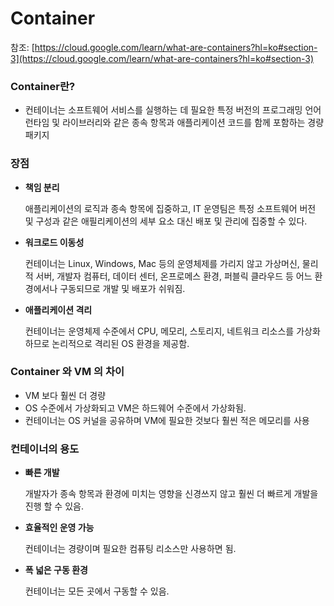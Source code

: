 # Container

참조: [https://cloud.google.com/learn/what-are-containers?hl=ko#section-3](https://cloud.google.com/learn/what-are-containers?hl=ko#section-3)

### Container란?

* 컨테이너는 소프트웨어 서비스를 실행하는 데 필요한 특정 버전의 프로그래밍 언어 런타임 및 라이브러리와 같은 종속 항목과 애플리케이션 코드를 함께 포함하는 경량 패키지

### 장점

*   **책임 분리**

    애플리케이션의 로직과 종속 항목에 집중하고, IT 운영팀은 특정 소프트웨어 버전 및 구성과 같은 애필리케이션의 세부 요소 대신 배포 및 관리에 집중할 수 있다.
*   **워크로드 이동성**

    컨테이너는 Linux, Windows, Mac 등의 운영체제를 가리지 않고 가상머신, 물리적 서버, 개발자 컴퓨터, 데이터 센터, 온프로메스 환경, 퍼블릭 클라우드 등 어느 환경에서나 구동되므로 개발 및 배포가 쉬워짐.
*   **애플리케이션 격리**

    컨테이너는 운영체제 수준에서 CPU, 메모리, 스토리지, 네트워크 리소스를 가상화하므로 논리적으로 격리된 OS 환경을 제공함.

### Container 와 VM 의 차이

* VM 보다 훨씬 더 경량
* OS 수준에서 가상화되고 VM은 하드웨어 수준에서 가상화됨.
* 컨테이너는 OS 커널을 공유하며 VM에 필요한 것보다 훨씬 적은 메모리를 사용

### 컨테이너의 용도

*   **빠른 개발**

    개발자가 종속 항목과 환경에 미치는 영향을 신경쓰지 않고 훨씬 더 빠르게 개발을 진행 할 수 있음.
*   **효율적인 운영 가능**

    컨테이너는 경량이며 필요한 컴퓨팅 리소스만 사용하면 됨.
*   **폭 넓은 구동 환경**

    컨테이너는 모든 곳에서 구동할 수 있음.
